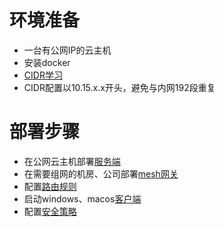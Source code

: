 # 环境准备

- 一台有公网IP的云主机
- 安装docker
- [CIDR学习](https://www.sojson.com/convert/subnetmask.html)
- CIDR配置以10.15.x.x开头，避免与内网192段重复

# 部署步骤

- 在公网云主机部署[服务端](/doc/deploy/server.md)
- 在需要组网的机房、公司部署[mesh网关](/doc/deploy/mesh.md)
- 配置[路由规则](/doc/deploy/route.md)
- 启动windows、macos[客户端](/doc/deploy/client.md)
- 配置[安全策略](/doc/deploy/rule.md)